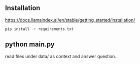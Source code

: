 ## Installation

https://docs.llamaindex.ai/en/stable/getting_started/installation/

```sh
pip install -r requirements.txt
```

## python main.py

read files under data/ as context and answer question.
